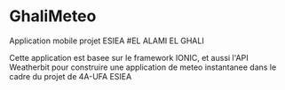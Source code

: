 # GhaliMeteo
Application mobile projet ESIEA #EL ALAMI EL GHALI 
  
 Cette application est basee sur le framework IONIC, et aussi l'API Weatherbit pour construire 
    une application de meteo instantanee dans le cadre du projet de 4A-UFA ESIEA 
    
